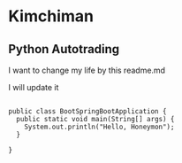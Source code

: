 # Kimchiman

## Python Autotrading



I want to change my life by this readme.md

I will update it


<pre>
<code>
public class BootSpringBootApplication {
  public static void main(String[] args) {
    System.out.println("Hello, Honeymon");
  }

}
</code>
</pre>
